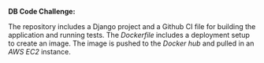 **DB Code Challenge:**

The repository includes a Django project and a Github CI file for building the application and running tests.
The _Dockerfile_ includes a deployment setup to create an image. 
The image is pushed to the _Docker hub_ and pulled in an _AWS_ _EC2_ instance. 

